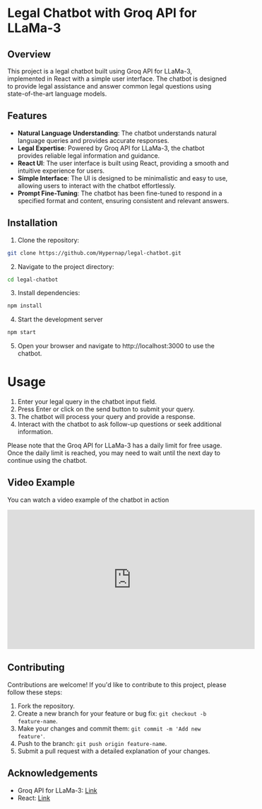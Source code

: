 # Legal Chatbot with Groq API for LLaMa-3

## Overview

This project is a legal chatbot built using Groq API for LLaMa-3, implemented in React with a simple user interface. The chatbot is designed to provide legal assistance and answer common legal questions using state-of-the-art language models.

## Features

- **Natural Language Understanding**: The chatbot understands natural language queries and provides accurate responses.
- **Legal Expertise**: Powered by Groq API for LLaMa-3, the chatbot provides reliable legal information and guidance.
- **React UI**: The user interface is built using React, providing a smooth and intuitive experience for users.
- **Simple Interface**: The UI is designed to be minimalistic and easy to use, allowing users to interact with the chatbot effortlessly.
- **Prompt Fine-Tuning**: The chatbot has been fine-tuned to respond in a specified format and content, ensuring consistent and relevant answers.

## Installation

1. Clone the repository:
```bash
git clone https://github.com/Hypernap/legal-chatbot.git
```

2. Navigate to the project directory:
```bash
cd legal-chatbot
```

3. Install dependencies:
```bash
npm install
```

4. Start the development server
```bash
npm start
```

5. Open your browser and navigate to http://localhost:3000 to use the chatbot.

# Usage

1. Enter your legal query in the chatbot input field.
2. Press Enter or click on the send button to submit your query.
3. The chatbot will process your query and provide a response.
4. Interact with the chatbot to ask follow-up questions or seek additional information.

Please note that the Groq API for LLaMa-3 has a daily limit for free usage. Once the daily limit is reached, you may need to wait until the next day to continue using the chatbot.

## Video Example

You can watch a video example of the chatbot in action
<iframe width="560" height="315" src="https://www.youtube.com/embed/V1BDQK1lzDM" frameborder="0" allow="autoplay; encrypted-media" allowfullscreen></iframe>


## Contributing

Contributions are welcome! If you'd like to contribute to this project, please follow these steps:

1. Fork the repository.
2. Create a new branch for your feature or bug fix: `git checkout -b feature-name`.
3. Make your changes and commit them: `git commit -m 'Add new feature'`.
4. Push to the branch: `git push origin feature-name`.
5. Submit a pull request with a detailed explanation of your changes.


## Acknowledgements

- Groq API for LLaMa-3: [Link](https://www.groq.com/)
- React: [Link](https://reactjs.org/)
